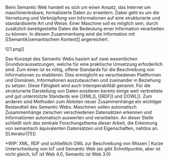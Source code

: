Beim Semantic Web handelt es sich um einen Ansatz, das Internet um maschinenlesbare, formalisierte Daten zu erweitern. Dabei geht es um die Vernetzung und Verknüpfung von Informationen auf eine strukturierte und standardisierte Art und Weise. Einer Maschine soll es möglich sein, durch zusätzlich bereitgestellte Daten die Bedeutung einer Information verarbeiten zu können. In diesem Zusammenhang wird die Information mit [[Semantik|semantischem Kontext]] angereichert.

![[1.png]]

Das Konzept des Semantic Webs basiert auf zwei wesentlichen Grundvoraussetzungen, welche für eine praktische Umsetzung erforderlich sind. Zum einen ist es nötig, offene Standards für die Beschreibung von Informationen zu etablieren. Dies ermöglicht es verschiedenen Plattformen und Domänen, Informationen auszutauschen und zueinander in Beziehung zu setzen. Diese Fähigkeit wird auch Interoperabilität genannt. Für die strukturierte Darstellung von Daten existieren bereits einige weit verbreitete und gut unterstützte Standards wie [[XML]], [[RDF]] und [[OWL]]. Zum anderen sind Methoden zum Ableiten neuer Zusammenhänge ein wichtiger Bestandteil des Semantic Webs. Maschinen sollen automatisch Zusammenhänge zwischen verschiedenen Datensätzen erkennen und Informationen automatisch auswerten und verarbeiten. An dieser Stelle schließt sich das zentrale Forschungsthema dieser Arbeit, die Erkennung von semantisch äquivalenten Datensätzen und Eigenschaften, nahtlos an. [[Literatur|(1)]]

*WIP: XML, RDF und schließlich OWL zur Beschreibung von Wissen | Kurze Unterscheidung von IoT und Semantic Web (es gibt Schnittpunkte, aber ist nicht gleich, IoT ist Web 4.0, Semantic ist Web 3.0)